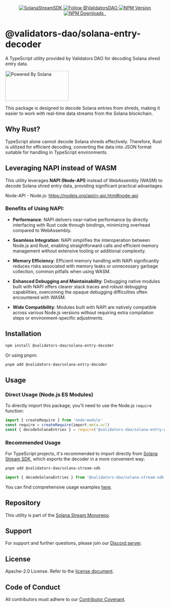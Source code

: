<p align="center">
  <a href="https://slv.dev/" target="_blank">
    <img src="https://storage.validators.solutions/SolanaStreamSDK.jpg" alt="SolanaStreamSDK" />
  </a>
  <a href="https://twitter.com/intent/follow?screen_name=ValidatorsDAO" target="_blank">
    <img src="https://img.shields.io/twitter/follow/ValidatorsDAO.svg?label=Follow%20@ValidatorsDAO" alt="Follow @ValidatorsDAO" />
  </a>
  <a href="https://www.npmjs.com/package/@validators-dao/solana-stream-sdk">
    <img alt="NPM Version" src="https://img.shields.io/npm/v/@validators-dao/solana-stream-sdk?color=268bd2&label=version&logo=npm">
  </a>
  <a href="https://www.npmjs.com/package/@validators-dao/solana-stream-sdk">
    <img alt="NPM Downloads" src="https://img.shields.io/npm/dt/@validators-dao/solana-stream-sdk?color=cb4b16&label=npm%20downloads">
  </a>
  <a aria-label="License" href="https://github.com/ValidatorsDAO/solana-stream/blob/main/LICENSE.txt">
    <img alt="" src="https://badgen.net/badge/license/Apache/blue">
  </a>
  <a aria-label="Code of Conduct" href="https://github.com/ValidatorsDAO/solana-stream/blob/main/CODE_OF_CONDUCT.md">
    <img alt="" src="https://img.shields.io/badge/Contributor%20Covenant-2.1-4baaaa.svg">
  </a>
</p>

# @validators-dao/solana-entry-decoder

A TypeScript utility provided by Validators DAO for decoding Solana shred entry data.

<a href="https://solana.com/">
  <img src="https://storage.slv.dev/PoweredBySolana.svg" alt="Powered By Solana" width="200px" height="95px">
</a>

This package is designed to decode Solana entries from shreds, making it easier to work with real-time data streams from the Solana blockchain.

## Why Rust?

TypeScript alone cannot decode Solana shreds effectively. Therefore, Rust is utilized for efficient decoding, converting the data into JSON format suitable for handling in TypeScript environments.

## Leveraging NAPI instead of WASM

This utility leverages **NAPI (Node-API)** instead of WebAssembly (WASM) to decode Solana shred entry data, providing significant practical advantages.

Node-API - Node.js: https://nodejs.org/api/n-api.html#node-api

### Benefits of Using NAPI:

- **Performance**: NAPI delivers near-native performance by directly interfacing with Rust code through bindings, minimizing overhead compared to WebAssembly.

- **Seamless Integration**: NAPI simplifies the interoperation between Node.js and Rust, enabling straightforward calls and efficient memory management without extensive tooling or additional complexity.

- **Memory Efficiency**: Efficient memory handling with NAPI significantly reduces risks associated with memory leaks or unnecessary garbage collection, common pitfalls when using WASM.

- **Enhanced Debugging and Maintainability**: Debugging native modules built with NAPI offers clearer stack traces and robust debugging capabilities, overcoming the opaque debugging difficulties often encountered with WASM.

- **Wide Compatibility**: Modules built with NAPI are natively compatible across various Node.js versions without requiring extra compilation steps or environment-specific adjustments.

## Installation

```bash
npm install @validators-dao/solana-entry-decoder
```

Or using pnpm:

```bash
pnpm add @validators-dao/solana-entry-decoder
```

## Usage

### Direct Usage (Node.js ES Modules)

To directly import this package, you'll need to use the Node.js `require` function:

```typescript
import { createRequire } from 'node:module'
const require = createRequire(import.meta.url)
const { decodeSolanaEntries } = require('@validators-dao/solana-entry-decoder')
```

### Recommended Usage

For TypeScript projects, it's recommended to import directly from [Solana Stream SDK](https://www.npmjs.com/package/@validators-dao/solana-stream-sdk), which exports the decoder in a more convenient way:

```bash
pnpm add @validators-dao/solana-stream-sdk
```

```typescript
import { decodeSolanaEntries } from '@validators-dao/solana-stream-sdk'
```

You can find comprehensive usage examples [here](https://github.com/ValidatorsDAO/solana-stream/tree/main/client/shreds-ts).

## Repository

This utility is part of the [Solana Stream Monorepo](https://github.com/ValidatorsDAO/solana-stream).

## Support

For support and further questions, please join our [Discord server](https://discord.gg/C7ZQSrCkYR).

## License

Apache-2.0 License. Refer to the [license document](https://www.apache.org/licenses/LICENSE-2.0).

## Code of Conduct

All contributors must adhere to our [Contributor Covenant](https://github.com/ValidatorsDAO/solana-stream/blob/main/CODE_OF_CONDUCT.md).
